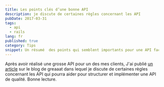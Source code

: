 ```yaml
---
title: Les points clés d’une bonne API
description: je discute de certaines règles concernant les API
pubDate: 2017-03-31
tags:
  - api
  - rails
lang: fr
published: true
category: Tips
snippet: Un résumé  des points qui semblent importants pour une API facile d’utilisation, et performante.
---
```

Après avoir réalisé une grosse API pour un des mes clients, J'ai publié [un article](https://blog.greaaat.com/les-points-cl%C3%A9s-dune-bonne-api-a611ce4ae1a8) sur le blog de greaaat dans lequel je discute de certaines règles concernant les API qui pourra aider pour structurer et implémenter une API de qualité.
Bonne lecture.
